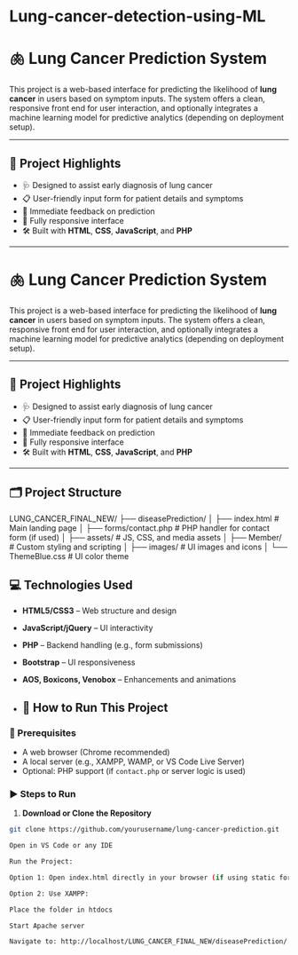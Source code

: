 # Lung-cancer-detection-using-ML

# 🫁 Lung Cancer Prediction System

This project is a web-based interface for predicting the likelihood of **lung cancer** in users based on symptom inputs. The system offers a clean, responsive front end for user interaction, and optionally integrates a machine learning model for predictive analytics (depending on deployment setup).

---

## 🧠 Project Highlights

- 🩺 Designed to assist early diagnosis of lung cancer
- 📋 User-friendly input form for patient details and symptoms
- 💬 Immediate feedback on prediction
- 📱 Fully responsive interface
- 🛠️ Built with **HTML**, **CSS**, **JavaScript**, and **PHP**

---

# 🫁 Lung Cancer Prediction System

This project is a web-based interface for predicting the likelihood of **lung cancer** in users based on symptom inputs. The system offers a clean, responsive front end for user interaction, and optionally integrates a machine learning model for predictive analytics (depending on deployment setup).

---

## 🧠 Project Highlights

- 🩺 Designed to assist early diagnosis of lung cancer
- 📋 User-friendly input form for patient details and symptoms
- 💬 Immediate feedback on prediction
- 📱 Fully responsive interface
- 🛠️ Built with **HTML**, **CSS**, **JavaScript**, and **PHP**

---

## 🗂️ Project Structure

LUNG_CANCER_FINAL_NEW/
├── diseasePrediction/
│ ├── index.html # Main landing page
│ ├── forms/contact.php # PHP handler for contact form (if used)
│ ├── assets/ # JS, CSS, and media assets
│ ├── Member/ # Custom styling and scripting
│ ├── images/ # UI images and icons
│ └── ThemeBlue.css # UI color theme

## 💻 Technologies Used

- **HTML5/CSS3** – Web structure and design
- **JavaScript/jQuery** – UI interactivity
- **PHP** – Backend handling (e.g., form submissions)
- **Bootstrap** – UI responsiveness
- **AOS, Boxicons, Venobox** – Enhancements and animations

- ## 🚀 How to Run This Project

### 🔧 Prerequisites

- A web browser (Chrome recommended)
- A local server (e.g., XAMPP, WAMP, or VS Code Live Server)
- Optional: PHP support (if `contact.php` or server logic is used)

### ▶️ Steps to Run

1. **Download or Clone the Repository**

```bash
git clone https://github.com/yourusername/lung-cancer-prediction.git

Open in VS Code or any IDE

Run the Project:

Option 1: Open index.html directly in your browser (if using static form only)

Option 2: Use XAMPP:

Place the folder in htdocs

Start Apache server

Navigate to: http://localhost/LUNG_CANCER_FINAL_NEW/diseasePrediction/

